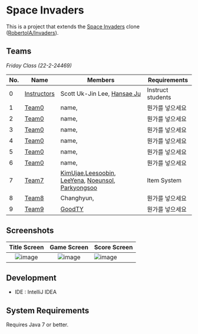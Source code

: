 # Space Invaders

This is a project that extends the [Space Invaders](https://en.wikipedia.org/wiki/Space_Invaders) clone ([RobertoIA/Invaders](https://github.com/RobertoIA/Invaders)).

## Teams
_Friday Class (22-2-24469)_

| No. | Name        | Members                     | Requirements      |   
|-----|-------------|-----------------------------|-------------------|
| 0   | [Instructors](teams/instructors.md) | Scott Uk-Jin Lee, [Hansae Ju](https://github.com/Verssae/Verssae) | Instruct students |  
| 1   |[Team0](teams/team0.md)    | name,           | 뭔가를 넣으세요 |
| 2   |[Team0](teams/team0.md)    | name,           | 뭔가를 넣으세요 |
| 3   |[Team0](teams/team0.md)    | name,           | 뭔가를 넣으세요 |
| 4   |[Team0](teams/team0.md)    | name,           | 뭔가를 넣으세요 |
| 5   |[Team0](teams/team0.md)    | name,           | 뭔가를 넣으세요 |
| 6   |[Team0](teams/team0.md)    | name,           | 뭔가를 넣으세요 |
| 7   |[Team7](teams/team7.md)    | [KimUjae](https://github.com/kimujae/kimujae),[Leesoobin](https://github.com/dahlia0916/dahlia0916), [LeeYena](https://github.com/TEDIII/TEDIII.git), [Noeunsol](https://github.com/Noeunsol/No-eunsol), [Parkyongsoo](https://github.com/yppp33/yppp33.git)        | Item System |
| 8   |[Team8](teams/team8.md)    | Changhyun,           | 뭔가를 넣으세요 |
| 9   |[Team9](teams/team9.md)    | [GoodTY](https://github.com/GoodTY/GoodTY)           | 뭔가를 넣으세요 |


## Screenshots
 

Title Screen               |  Game Screen              | Score Screen
:-------------------------:|:-------------------------:|:---------
![image](https://user-images.githubusercontent.com/69495129/136980139-7ad6adab-3f11-4711-b0a6-341080aa3361.png)   |  ![image](https://user-images.githubusercontent.com/69495129/136980236-c5d9ef85-f09a-47a7-b9d9-948f7b624002.png)|![image](https://user-images.githubusercontent.com/69495129/136980681-93dcadaf-08cb-48d8-90c9-68c651a115c9.png)


## Development

- IDE : IntelliJ IDEA


## System Requirements
Requires Java 7 or better.
